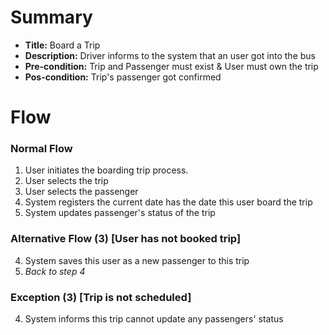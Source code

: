 # Summary

- **Title:** Board a Trip
- **Description:** Driver informs to the system that an user got into the bus
- **Pre-condition:** Trip and Passenger must exist & User must own the trip
- **Pos-condition:** Trip's passenger got confirmed

# Flow

### Normal Flow

1. User initiates the boarding trip process.
2. User selects the trip
3. User selects the passenger
4. System registers the current date has the date this user board the trip
5. System updates passenger's status of the trip

### Alternative Flow (3) [User has not booked trip]

4. System saves this user as a new passenger to this trip
5. _Back to step 4_

### Exception (3) [Trip is not scheduled]

4. System informs this trip cannot update any passengers' status

